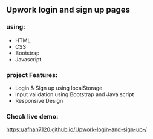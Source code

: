 ## Upwork login and sign up pages 

### using:
- HTML
- CSS
- Bootstrap
- Javascript

### project Features:
- Login & Sign up using localStorage
- input validation using Bootstrap and Java script
- Responsive Design

### Check live demo:
https://afnan7120.github.io/Upwork-login-and-sign-up-/
